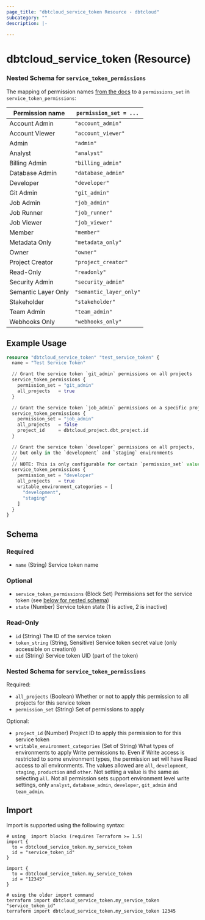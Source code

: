```yaml
---
page_title: "dbtcloud_service_token Resource - dbtcloud"
subcategory: ""
description: |-
  
---
```


# dbtcloud_service_token (Resource)

### Nested Schema for `service_token_permissions`
The mapping of permission names [from the docs](https://docs.getdbt.com/docs/cloud/manage-access/enterprise-permissions) to a `permissions_set` in `service_token_permissions`:

| Permission name | `permission_set = ...` |
| --- | --- |
| Account Admin | `"account_admin"` |
| Account Viewer | `"account_viewer"` |
| Admin | `"admin"` |
| Analyst | `"analyst"` |
| Billing Admin | `"billing_admin"` |
| Database Admin | `"database_admin"` |
| Developer | `"developer"` |
| Git Admin | `"git_admin"` |
| Job Admin | `"job_admin"` |
| Job Runner | `"job_runner"` |
| Job Viewer | `"job_viewer"` |
| Member | `"member"` |
| Metadata Only | `"metadata_only"` |
| Owner | `"owner"` |
| Project Creator | `"project_creator"` |
| Read-Only | `"readonly"` |
| Security Admin | `"security_admin"` |
| Semantic Layer Only | `"semantic_layer_only"` |
| Stakeholder | `"stakeholder"` |
| Team Admin | `"team_admin"` |
| Webhooks Only | `"webhooks_only"` |




## Example Usage

```terraform
resource "dbtcloud_service_token" "test_service_token" {
  name = "Test Service Token"

  // Grant the service token `git_admin` permissions on all projects
  service_token_permissions {
    permission_set = "git_admin"
    all_projects   = true
  }

  // Grant the service token `job_admin` permissions on a specific project
  service_token_permissions {
    permission_set = "job_admin"
    all_projects   = false
    project_id     = dbtcloud_project.dbt_project.id
  }

  // Grant the service token `developer` permissions on all projects, 
  // but only in the `development` and `staging` environments
  //
  // NOTE: This is only configurable for certain `permission_set` values
  service_token_permissions {
    permission_set = "developer"
    all_projects   = true
    writable_environment_categories = [
      "development",
      "staging"
    ]
  }
}
```

<!-- schema generated by tfplugindocs -->
## Schema

### Required

- `name` (String) Service token name

### Optional

- `service_token_permissions` (Block Set) Permissions set for the service token (see [below for nested schema](#nestedblock--service_token_permissions))
- `state` (Number) Service token state (1 is active, 2 is inactive)

### Read-Only

- `id` (String) The ID of the service token
- `token_string` (String, Sensitive) Service token secret value (only accessible on creation))
- `uid` (String) Service token UID (part of the token)

<a id="nestedblock--service_token_permissions"></a>
### Nested Schema for `service_token_permissions`

Required:

- `all_projects` (Boolean) Whether or not to apply this permission to all projects for this service token
- `permission_set` (String) Set of permissions to apply

Optional:

- `project_id` (Number) Project ID to apply this permission to for this service token
- `writable_environment_categories` (Set of String) What types of environments to apply Write permissions to.
Even if Write access is restricted to some environment types, the permission set will have Read access to all environments.
The values allowed are `all`, `development`, `staging`, `production` and `other`.
Not setting a value is the same as selecting `all`.
Not all permission sets support environment level write settings, only `analyst`, `database_admin`, `developer`, `git_admin` and `team_admin`.

## Import

Import is supported using the following syntax:

```shell
# using  import blocks (requires Terraform >= 1.5)
import {
  to = dbtcloud_service_token.my_service_token
  id = "service_token_id"
}

import {
  to = dbtcloud_service_token.my_service_token
  id = "12345"
}

# using the older import command
terraform import dbtcloud_service_token.my_service_token "service_token_id"
terraform import dbtcloud_service_token.my_service_token 12345
```
